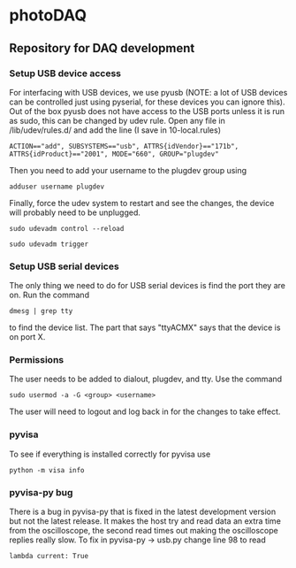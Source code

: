 # photoDAQ

## Repository for DAQ development

### Setup USB device access

For interfacing with USB devices, we use pyusb (NOTE: a lot of USB devices can be controlled just using pyserial, for these devices you can ignore this). 
Out of the box pyusb does not have access to the USB ports unless it is run as sudo, this can be changed by udev rule.
Open any file in /lib/udev/rules.d/ and add the line (I save in 10-local.rules)
```
ACTION=="add", SUBSYSTEMS=="usb", ATTRS{idVendor}=="171b", ATTRS{idProduct}=="2001", MODE="660", GROUP="plugdev"
```
Then you need to add your username to the plugdev group using
```
adduser username plugdev
```
Finally, force the udev system to restart and see the changes, the device will probably need to be unplugged.
```
sudo udevadm control --reload
```
```
sudo udevadm trigger
```

### Setup USB serial devices

The only thing we need to do for USB serial devices is find the port they are on.
Run the command
```
dmesg | grep tty
```
to find the device list. 
The part that says "ttyACMX" says that the device is on port X.

### Permissions

The user needs to be added to dialout, plugdev, and tty. Use the command
```
sudo usermod -a -G <group> <username>
```
The user will need to logout and log back in for the changes to take effect.

### pyvisa

To see if everything is installed correctly for pyvisa use
```
python -m visa info
``` 

### pyvisa-py bug

There is a bug in pyvisa-py that is fixed in the latest development version but not the latest release.
It makes the host try and read data an extra time from the oscilloscope, the second read times out making the oscilloscope replies really slow.
To fix in pyvisa-py -> usb.py change line 98 to read
```
lambda current: True
```